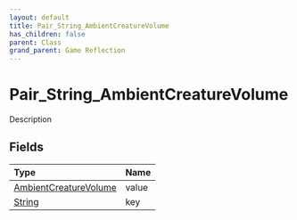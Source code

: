 ```yaml
---
layout: default
title: Pair_String_AmbientCreatureVolume
has_children: false
parent: Class
grand_parent: Game Reflection
---
```

# Pair_String_AmbientCreatureVolume
Description 

## Fields
| Type | Name |
|:-------------|:--------------|
| [AmbientCreatureVolume](/game-reflection/classes/ambient_creature_volume.md) | value |
| [String](/game-reflection/components/string.md) | key |
